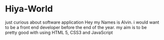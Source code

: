 # Hiya-World
just curious about software application
Hey my Names is Alvin.
i would want to be a front end developer before the end of the year.
my aim is to be pretty good with using HTML 5, CSS3 and JavaScript
